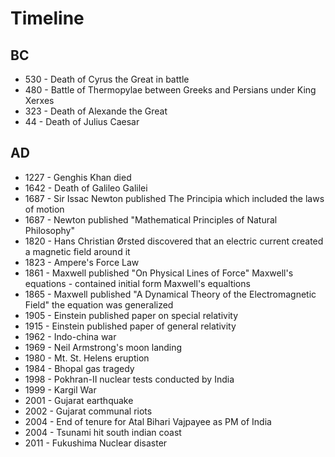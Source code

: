 # Timeline

## BC

- 530 - Death of Cyrus the Great in battle
- 480 - Battle of Thermopylae between Greeks and Persians under King Xerxes
- 323 - Death of Alexande the Great
- 44 - Death of Julius Caesar

## AD

- 1227 - Genghis Khan died
- 1642 - Death of Galileo Galilei
- 1687 - Sir Issac Newton published The Principia which included the laws of motion
- 1687 - Newton published "Mathematical Principles of Natural Philosophy"
- 1820 - Hans Christian Ørsted discovered that an electric current created a magnetic field around it
- 1823 - Ampere's Force Law
- 1861 - Maxwell published "On Physical Lines of Force" Maxwell's equations - contained initial form Maxwell's equaltions
- 1865 - Maxwell published "A Dynamical Theory of the Electromagnetic Field" the equation was generalized
- 1905 - Einstein published paper on special relativity
- 1915 - Einstein published paper of general relativity
- 1962 - Indo-china war
- 1969 - Neil Armstrong's moon landing
- 1980 - Mt. St. Helens eruption
- 1984 - Bhopal gas tragedy
- 1998 - Pokhran-II nuclear tests conducted by India
- 1999 - Kargil War
- 2001 - Gujarat earthquake
- 2002 - Gujarat communal riots
- 2004 - End of tenure for Atal Bihari Vajpayee as PM of India
- 2004 - Tsunami hit south indian coast
- 2011 - Fukushima Nuclear disaster
